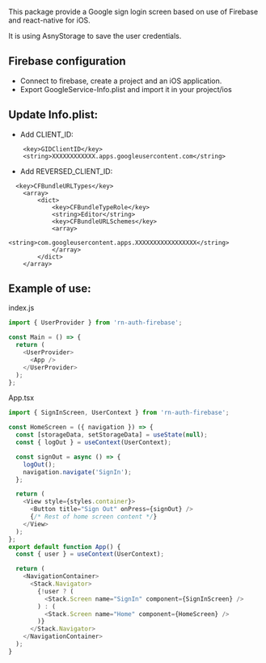 
This package provide a Google sign login screen based on use of Firebase and react-native for iOS.

It is using AsnyStorage to save the user credentials.


## Firebase configuration
- Connect to firebase, create a project and an iOS application.
- Export GoogleService-Info.plist and import it in your project/ios


## Update Info.plist:

- Add CLIENT_ID:

```
	<key>GIDClientID</key>
	<string>XXXXXXXXXXXX.apps.googleusercontent.com</string>
```


- Add REVERSED_CLIENT_ID:

```
  <key>CFBundleURLTypes</key>
	<array>
		<dict>
			<key>CFBundleTypeRole</key>
			<string>Editor</string>
			<key>CFBundleURLSchemes</key>
			<array>
				<string>com.googleusercontent.apps.XXXXXXXXXXXXXXXXX</string>
			</array>
		</dict>
	</array>
```

## Example of use:

index.js

```javascript
import { UserProvider } from 'rn-auth-firebase';

const Main = () => {
  return (
    <UserProvider>
      <App />
    </UserProvider>
  );
};
```


App.tsx
```javascript
import { SignInScreen, UserContext } from 'rn-auth-firebase';

const HomeScreen = ({ navigation }) => {
  const [storageData, setStorageData] = useState(null);
  const { logOut } = useContext(UserContext);

  const signOut = async () => {
    logOut();
    navigation.navigate('SignIn');
  };

  return (
    <View style={styles.container}>
      <Button title="Sign Out" onPress={signOut} />
      {/* Rest of home screen content */}
    </View>
  );
};
export default function App() {
  const { user } = useContext(UserContext);

  return (
    <NavigationContainer>
      <Stack.Navigator>
        {!user ? (
          <Stack.Screen name="SignIn" component={SignInScreen} />
        ) : (
          <Stack.Screen name="Home" component={HomeScreen} />
        )}
      </Stack.Navigator>
    </NavigationContainer>
  );
}
```